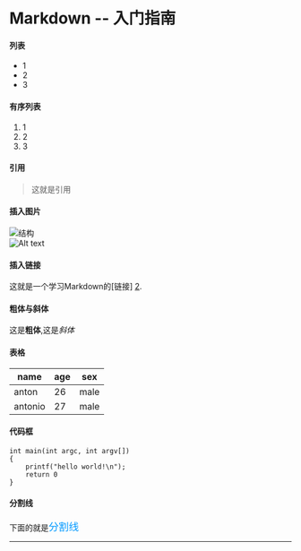 # Markdown -- 入门指南

#### 列表
* 1
* 2
* 3
#### 有序列表
1. 1
2. 2
3. 3
#### 引用
> 这就是引用
#### 插入图片

![结构](http://img.my.csdn.net/uploads/201304/16/1366077877_2992.JPG)   
![Alt text][1]

  [1]: ubuntu.jpg "Ubuntu"

#### 插入链接
这就是一个学习Markdown的[链接] [2].

 [2]: http://www.appinn.com/markdown

#### 粗体与斜体
这是**粗体**,这是*斜体*
#### 表格
| name   | age  | sex  |
| ------ | ---- | ---- |
| anton  | 26   | male |
| antonio| 27   | male |
#### 代码框
    int main(int argc, int argv[])  
    {  
        printf("hello world!\n");  
        return 0  
    }  
#### 分割线
下面的就是<font color=#0099ff size=4 face="黑体">分割线</font>
***
